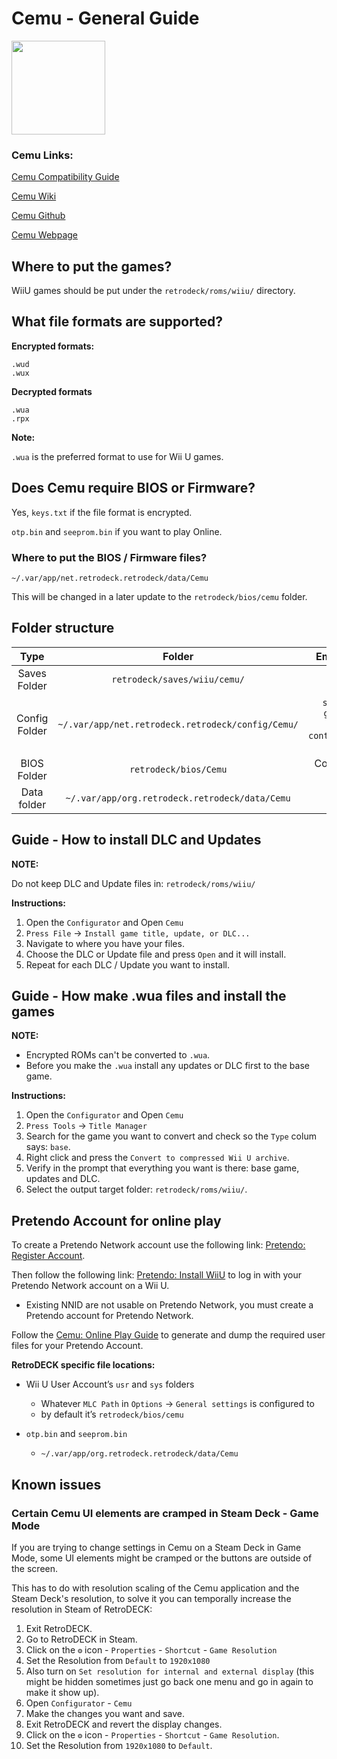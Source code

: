 # Cemu - General Guide

<img src="../../../wiki_images/logos/cemu-logo.png" width="150">


### Cemu Links:

[Cemu Compatibility Guide](https://compat.cemu.info/)

[Cemu Wiki](https://wiki.cemu.info/wiki/Main_Page)

[Cemu Github](https://github.com/cemu-project/Cemu)

[Cemu Webpage](https://cemu.info/)


## Where to put the games?

WiiU games should be put under the `retrodeck/roms/wiiu/` directory.

## What file formats are supported?

**Encrypted formats:**

```
.wud 
.wux 
```

**Decrypted formats**

```
.wua 
.rpx 
```

**Note:** 

`.wua` is the preferred format to use for Wii U games. 

## Does Cemu require BIOS or Firmware?

Yes, `keys.txt` if the file format is encrypted.

`otp.bin` and `seeprom.bin` if you want to play Online.

### Where to put the BIOS / Firmware files?

`~/.var/app/net.retrodeck.retrodeck/data/Cemu`

This will be changed in a later update to the `retrodeck/bios/cemu` folder.

## Folder structure

| Type    | Folder                 |  Emulator Folder      |    Comment     | 
|  :---:  | :---:                  | :---:                 |      :---:     |
| Saves Folder |`retrodeck/saves/wiiu/cemu/` |                               |  
| Config Folder |`~/.var/app/net.retrodeck.retrodeck/config/Cemu/`         |   `settings.xml`, `gameProfiles` folder, `controllerProfiles` folder|
| BIOS Folder | `retrodeck/bios/Cemu` | Contains `usr` and `sys` folders |
| Data folder |`~/.var/app/org.retrodeck.retrodeck/data/Cemu` |     |

## Guide - How to install DLC and Updates

**NOTE:**

Do not keep DLC and Update files in: `retrodeck/roms/wiiu/`

**Instructions:**

1. Open the `Configurator` and Open `Cemu`
2. `Press File` -> `Install game title, update, or DLC...`
3. Navigate to where you have your files.
4. Choose the DLC or Update file and press `Open` and it will install.
5. Repeat for each DLC / Update you want to install.

## Guide - How make .wua files and install the games

**NOTE:** 

- Encrypted ROMs can't be converted to `.wua`. 
- Before you make the `.wua` install any updates or DLC first to the base game. 

**Instructions:**

1. Open the `Configurator` and Open `Cemu`
2. `Press Tools` -> `Title Manager`
3. Search for the game you want to convert and check so the `Type` colum says: `base`.
4. Right click and press the `Convert to compressed Wii U archive`.
5. Verify in the prompt that everything you want is there: base game, updates and DLC.
6. Select the output target folder: `retrodeck/roms/wiiu/`.


## Pretendo Account for online play

To create a Pretendo Network account use the following link: [Pretendo: Register Account](https://pretendo.network/account/register).

Then follow the following link: [Pretendo: Install WiiU](https://pretendo.network/docs/install/wiiu) to log in with your Pretendo Network account on a Wii U.

- Existing NNID are not usable on Pretendo Network, you must create a Pretendo account for Pretendo Network.

Follow the [Cemu: Online Play Guide](https://cemu.cfw.guide/online-play.html) to generate and dump the required user files for your Pretendo Account.

**RetroDECK specific file locations:**

-  Wii U User Account’s `usr` and `sys` folders
    - Whatever `MLC Path` in `Options` -> `General settings` is configured to
    - by default it’s `retrodeck/bios/cemu`
  
- `otp.bin` and `seeprom.bin`
    - `~/.var/app/org.retrodeck.retrodeck/data/Cemu` 

## Known issues
    
### Certain Cemu UI elements are cramped in Steam Deck - Game Mode

If you are trying to change settings in Cemu on a Steam Deck in Game Mode, some UI elements might be cramped or the buttons are outside of the screen. 

This has to do with resolution scaling of the Cemu application and the Steam Deck's resolution, to solve it you can temporally increase the resolution in Steam of RetroDECK:

1. Exit RetroDECK.
2. Go to RetroDECK in Steam.
3. Click on the `⚙️` icon - `Properties` - `Shortcut` - `Game Resolution`
4. Set the Resolution from `Default` to `1920x1080`
5. Also turn on `Set resolution for internal and external display` (this might be hidden sometimes just go back one menu and go in again to make it show up).
6. Open `Configurator` - `Cemu`
7. Make the changes you want and save.
8. Exit RetroDECK and revert the display changes.
9. Click on the `⚙️` icon - `Properties` - `Shortcut` - `Game Resolution`.
10. Set the Resolution from `1920x1080` to `Default`.
